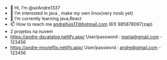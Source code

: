 - 👋 Hi, I’m @sirAndre1337
- 👀 I’m interested in java , make my own linux(very noob yet)
- 🌱 I’m currently learning java,React
- 📫 How to reach me andrelluis17@hotmail.com (61) 985878097(zap)
- 2 projetos na nuvem 
- https://andre-dscatalog.netlify.app/  User/password : maria@gmail.com - 123456
- https://andre-movieflix.netlify.app/  User/password : andre@gmail.com - 123456

<!---
sirAndre1337/sirAndre1337 is a ✨ special ✨ repository because its `README.md` (this file) appears on your GitHub profile.
You can click the Preview link to take a look at your changes.
--->
